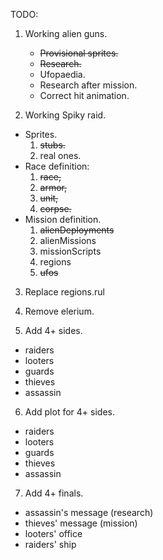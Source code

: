 TODO:

1. Working alien guns.  
   + ~~Provisional sprites.~~
   + ~~Research.~~
   + Ufopaedia.
   + Research after mission.
   + Correct hit animation.
   
2. Working Spiky raid.  
  * Sprites.  
    1. ~~stubs.~~  
    2. real ones.  
  * Race definition:  
    1. ~~race,~~  
    2. ~~armor,~~  
    3. ~~unit,~~  
    4. ~~corpse.~~  
  * Mission definition.  
    1. ~~alienDeployments~~  
    2. alienMissions  
    3. missionScripts  
    4. regions  
    5. ~~ufos~~ 
    
3. Replace regions.rul

4. Remove elerium.

5. Add 4+ sides.  
  * raiders  
  * looters  
  * guards  
  * thieves  
  * assassin  
6. Add plot for 4+ sides.  

  * raiders  
  * looters  
  * guards  
  * thieves  
  * assassin  
  
7. Add 4+ finals.  
  * assassin's message (research)  
  * thieves' message (mission)  
  * looters' office  
  * raiders' ship  
